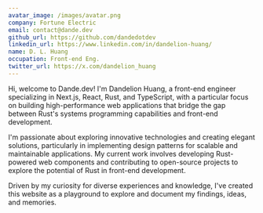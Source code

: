 ```yaml
---
avatar_image: /images/avatar.png
company: Fortune Electric
email: contact@dande.dev
github_url: https://github.com/dandedotdev
linkedin_url: https://www.linkedin.com/in/dandelion-huang/
name: D. L. Huang
occupation: Front-end Eng.
twitter_url: https://x.com/dandelion_huang
---
```


Hi, welcome to Dande.dev! I'm Dandelion Huang, a front-end engineer specializing in Next.js, React, Rust, and TypeScript, with a particular focus on building high-performance web applications that bridge the gap between Rust's systems programming capabilities and front-end development.

I'm passionate about exploring innovative technologies and creating elegant solutions, particularly in implementing design patterns for scalable and maintainable applications. My current work involves developing Rust-powered web components and contributing to open-source projects to explore the potential of Rust in front-end development.

Driven by my curiosity for diverse experiences and knowledge, I've created this website as a playground to explore and document my findings, ideas, and memories.

